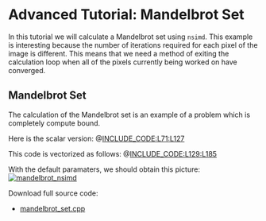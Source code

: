 <!--

Copyright (c) 2019 Agenium Scale

Permission is hereby granted, free of charge, to any person obtaining a copy
of this software and associated documentation files (the "Software"), to deal
in the Software without restriction, including without limitation the rights
to use, copy, modify, merge, publish, distribute, sublicense, and/or sell
copies of the Software, and to permit persons to whom the Software is
furnished to do so, subject to the following conditions:

The above copyright notice and this permission notice shall be included in all
copies or substantial portions of the Software.

THE SOFTWARE IS PROVIDED "AS IS", WITHOUT WARRANTY OF ANY KIND, EXPRESS OR
IMPLIED, INCLUDING BUT NOT LIMITED TO THE WARRANTIES OF MERCHANTABILITY,
FITNESS FOR A PARTICULAR PURPOSE AND NONINFRINGEMENT. IN NO EVENT SHALL THE
AUTHORS OR COPYRIGHT HOLDERS BE LIABLE FOR ANY CLAIM, DAMAGES OR OTHER
LIABILITY, WHETHER IN AN ACTION OF CONTRACT, TORT OR OTHERWISE, ARISING FROM,
OUT OF OR IN CONNECTION WITH THE SOFTWARE OR THE USE OR OTHER DEALINGS IN THE
SOFTWARE.

-->

# Advanced Tutorial: Mandelbrot Set

In this tutorial we will calculate a Mandelbrot set using `nsimd`. This example
is interesting because the number of iterations required for each pixel of the
image is different. This means that we need a method of exiting the calculation
loop when all of the pixels currently being worked on have converged.


## Mandelbrot Set

The calculation of the Mandelbrot set is an example of a problem which is
completely compute bound.

Here is the scalar version:
@[INCLUDE_CODE:L71:L127](../src/mandelbrot_set.cpp)

This code is vectorized as follows:
@[INCLUDE_CODE:L129:L185](../src/mandelbrot_set.cpp)

With the default paramaters, we should obtain this picture:  
[![mandelbrot_nsimd](img/mandelbrot_nsimd_640.jpg)](img/mandelbrot_nsimd.jpg)


<!--The function of interest here is bs::if_inc, which increments each element of the iter vector which has not yet converged. This allows us to continue our calculation on the relevant elements.

We have also used the function bs::any returns a boolean value if any of its parameter element is non zero, We have also used the bs::sqr function which squares its argument and the bs::fma function (fused multiply add) which can accelerate and increase accuracy "a*b+c" computations on some architectures.-->

Download full source code:
- [mandelbrot_set.cpp](../src/mandelbrot_set.cpp)

<!-- Add bench and explanations like in the original bsimd tutorial  -->
